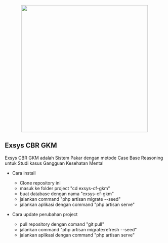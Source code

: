 <p align="center"><a href="https://laravel.com" target="_blank"><img src="https://raw.githubusercontent.com/laravel/art/master/logo-lockup/5%20SVG/2%20CMYK/1%20Full%20Color/laravel-logolockup-cmyk-red.svg" width="400"></a></p>

## Exsys CBR GKM

Exsys CBR GKM adalah Sistem Pakar dengan metode Case Base Reasoning untuk Studi kasus Gangguan Kesehatan Mental

- Cara install 
  - Clone repository ini
  - masuk ke folder project "cd exsys-cf-gkm"
  - buat database dengan nama "exsys-cf-gkm"
  - jalankan command "php artisan migrate --seed"
  - jalankan aplikasi dengan command "php artisan serve"

- Cara update perubahan project 
  - pull repository dengan comand "git pull"
  - jalankan command "php artisan migrate:refresh --seed"
  - jalankan aplikasi dengan command "php artisan serve"
